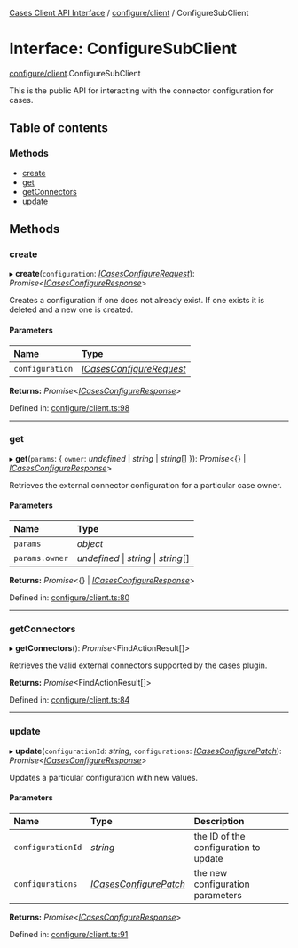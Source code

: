 [Cases Client API Interface](../cases_client_api.md) / [configure/client](../modules/configure_client.md) / ConfigureSubClient

# Interface: ConfigureSubClient

[configure/client](../modules/configure_client.md).ConfigureSubClient

This is the public API for interacting with the connector configuration for cases.

## Table of contents

### Methods

- [create](configure_client.configuresubclient.md#create)
- [get](configure_client.configuresubclient.md#get)
- [getConnectors](configure_client.configuresubclient.md#getconnectors)
- [update](configure_client.configuresubclient.md#update)

## Methods

### create

▸ **create**(`configuration`: [*ICasesConfigureRequest*](typedoc_interfaces.icasesconfigurerequest.md)): *Promise*<[*ICasesConfigureResponse*](typedoc_interfaces.icasesconfigureresponse.md)\>

Creates a configuration if one does not already exist. If one exists it is deleted and a new one is created.

#### Parameters

| Name | Type |
| :------ | :------ |
| `configuration` | [*ICasesConfigureRequest*](typedoc_interfaces.icasesconfigurerequest.md) |

**Returns:** *Promise*<[*ICasesConfigureResponse*](typedoc_interfaces.icasesconfigureresponse.md)\>

Defined in: [configure/client.ts:98](https://github.com/jonathan-buttner/kibana/blob/b65ed845242/x-pack/plugins/cases/server/client/configure/client.ts#L98)

___

### get

▸ **get**(`params`: { `owner`: *undefined* \| *string* \| *string*[]  }): *Promise*<{} \| [*ICasesConfigureResponse*](typedoc_interfaces.icasesconfigureresponse.md)\>

Retrieves the external connector configuration for a particular case owner.

#### Parameters

| Name | Type |
| :------ | :------ |
| `params` | *object* |
| `params.owner` | *undefined* \| *string* \| *string*[] |

**Returns:** *Promise*<{} \| [*ICasesConfigureResponse*](typedoc_interfaces.icasesconfigureresponse.md)\>

Defined in: [configure/client.ts:80](https://github.com/jonathan-buttner/kibana/blob/b65ed845242/x-pack/plugins/cases/server/client/configure/client.ts#L80)

___

### getConnectors

▸ **getConnectors**(): *Promise*<FindActionResult[]\>

Retrieves the valid external connectors supported by the cases plugin.

**Returns:** *Promise*<FindActionResult[]\>

Defined in: [configure/client.ts:84](https://github.com/jonathan-buttner/kibana/blob/b65ed845242/x-pack/plugins/cases/server/client/configure/client.ts#L84)

___

### update

▸ **update**(`configurationId`: *string*, `configurations`: [*ICasesConfigurePatch*](typedoc_interfaces.icasesconfigurepatch.md)): *Promise*<[*ICasesConfigureResponse*](typedoc_interfaces.icasesconfigureresponse.md)\>

Updates a particular configuration with new values.

#### Parameters

| Name | Type | Description |
| :------ | :------ | :------ |
| `configurationId` | *string* | the ID of the configuration to update |
| `configurations` | [*ICasesConfigurePatch*](typedoc_interfaces.icasesconfigurepatch.md) | the new configuration parameters |

**Returns:** *Promise*<[*ICasesConfigureResponse*](typedoc_interfaces.icasesconfigureresponse.md)\>

Defined in: [configure/client.ts:91](https://github.com/jonathan-buttner/kibana/blob/b65ed845242/x-pack/plugins/cases/server/client/configure/client.ts#L91)
